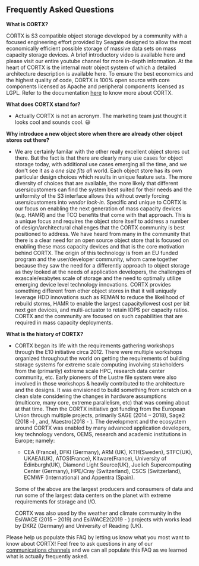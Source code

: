 ## Frequently Asked Questions

**What is CORTX?** 

CORTX is S3 compatible object storage developed by a community with a focused engineering effort provided by Seagate designed to allow the most economically efficient possible storage of massive data sets on mass capacity storage devices. A brief introductory video is available here and please visit our entire youtube channel for more in-depth information. At the heart of CORTX is the internal motr object system of which a detailed architecture description is available here. To ensure the best economics and the highest quality of code, CORTX is 100% open source with core components licensed as Apache and peripheral components licensed as LGPL.
Refer to the documentation [here](https://github.com/Seagate/cortx-motr/blob/main/doc/motr-in-prose.md) to know more about CORTX.

**What does CORTX stand for?**

   * Actually CORTX is not an acronym.  The marketing team just thought it looks cool and sounds cool.  :smiley:

**Why introduce a new object store when there are already other object stores out there?**

   * We are certainly familar with the other really excellent object stores out there.  But the fact is that there are clearly many use cases for object storage today, with additional use cases emerging all the time, and we don't see it as a *one size fits all* world. Each object store has its own particular design choices which results in unique feature sets.  The more diversity of choices that are available, the more likely that different users/customers can find the system best suited for their needs and the uniformity of the S3 interface allows this without overly forcing users/customers into *vendor lock-in*.  Specific and unique to CORTX is our focus on enabling the next generation of mass capacity devices (e.g. HAMR) and the TCO benefits that come with that approach.  This is a unique focus and requires the object store itself to address a number of design/architectural challenges that the CORTX community is best positioned to address.  We have heard from many in the community that there is a clear need for an open source object store that is focused on enabling these mass capacity devices and that is the core motivation behind CORTX. The origin of this technology is from an EU funded program and the user/developer community, whom came together because they saw the need for a differently approach to object storage as they looked at the needs of application developers, the challenges of exascale/exabytes scale of storage and the need to optimally utilize emerging device level technology innovations. CORTX provides something different from other object stores in that it will uniquely leverage HDD innovations such as REMAN to reduce the likelihood of rebuild storms, HAMR to enable the largest capacity/lowest cost per bit next gen devices, and multi-actuator to retain IOPS per capacity ratios.  CORTX and the community are focused on such capabilities that are required in mass capacity deployments.
   
**What is the history of CORTX?**

   * CORTX began its life with the requirements gathering workshops through the E10 initiative circa 2012. There were multiple  workshops organized throughout the world on getting the requirements of building storage systems for extreme scale computing  involving stakeholders from the (primarily) extreme scale HPC, research data center community, etc. Early pioneers of the Lustre file system were also involved in those workshops & heavily contributed to the architecture and the designs. It was envisioned to build something from scratch on a clean slate considering the changes in hardware assumptions (multicore, many core, extreme parallelism, etc) that was coming about at that time. Then the CORTX initiative got funding from the European Union through multiple projects,  primarily SAGE (2014 – 2018),  Sage2 (2018 –) , and,  Maestro(2018 - ). The development and the ecosystem around CORTX was enabled by many advanced application developers, key technology vendors, OEMS, research and academic institutions in Europe; namely:  

     * CEA (France), DFKI (Germany), ARM (UK), KTH(Sweden), STFC(UK), UKAEA(UK), ATOS(France), Kitware(France), University of Edinburgh(UK), Diamond Light Source(UK), Juelich Supercomputing Center (Germany),  HPE/Cray (Switzerland), CSCS (Switzerland), ECMWF (International) and  Appentra (Spain).  
   
     Some of the above are the largest producers and consumers of data and run some of the largest data centers on the planet with extreme requirements for storage and I/O. 
   
     CORTX was also used by the weather and climate community in the EsiWACE  (2015 – 2019) and EsiWACE2(2019 - )  projects with works lead by DKRZ (Germany) and University of Reading (UK).  


Please help us populate this FAQ by letting us know what you most want to know about CORTX!  Feel free to ask questions in any of our [communications channels](SUPPORT.md) and we can all populate this FAQ as we learned what is actually frequently asked.

